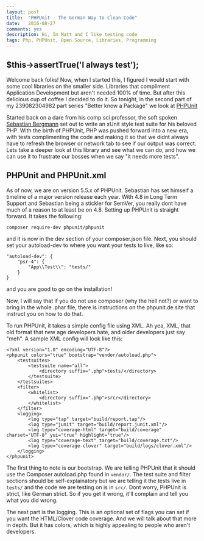 ```yaml
---
layout: post
title:  "PHPUnit - The German Way to Clean Code"
date:   2016-08-27
comments: yes
description: Hi, Im Matt and I like testing code
tags: Php, PHPUnit, Open Source, Libraries, Programming
---
```


## $this->assertTrue('I always test');

Welcome back folks! Now, when I started this, I figured I would start with some cool libraries on the smaller side. Libraries that compliment Application Development but aren't needed 100% of time. But after this delicious cup of coffee I decided to do it. So tonight, in the second part of my 239082304982 part series "Better know a Package" we look at [PHPUnit](https://phpunit.de)

Started back on a dare from his comp sci professor, the soft spoken [Sebastian Bergmann](https://twitter.com/s_bergmann) set out to write an xUnit style test suite for his beloved PHP. With the birth of PHPUnit, PHP was pushed forward into a new era, with tests complimenting the code and making it so that we didnt always have to refresh the browser or network tab to see if our output was correct. Lets take a deeper look at this library and see what we can do, and how we can use it to frustrate our bosses when we say "it needs more tests".

## PHPUnit and PHPUnit.xml

As of now, we are on version 5.5.x of PHPUnit. Sebastian has set himself a timeline of a major version release each year. With 4.8 in Long Term Support and Sebastian being a stickler for SemVer, you really dont have much of a reason to at least be on 4.8. Setting up PHPUnit is straight forward. It takes the following:
```
composer require-dev phpunit/phpunit
```

and it is now in the dev section of your composer.json file. Next, you should set your autoload-dev to where you want your tests to live, like so:

```
"autoload-dev": {
    "psr-4": {
        "App\\Test\\": "tests/"
    }
}
```
and you are good to go on the installation!

Now, I will say that if you do not use composer (why the hell not?) or want to bring in the whole .phar file, there is instructions on the phpunit.de site that instruct you on how to do that.

To run PHPUnit, it takes a simple config file using XML. Ah yea, XML, that old format that new age developers hate, and older developers just say "meh". A sample XML config will look like this:

```
<?xml version="1.0" encoding="UTF-8"?>
<phpunit colors="true" bootstrap="vendor/autoload.php">
    <testsuites>
        <testsuite name="all">
            <directory suffix=".php">tests/</directory>
        </testsuite>
    </testsuites>
    <filter>
        <whitelist>
            <directory suffix=".php">src/</directory>
        </whitelist>
    </filter>
    <logging>
        <log type="tap" target="build/report.tap"/>
        <log type="junit" target="build/report.junit.xml"/>
        <log type="coverage-html" target="build/coverage" charset="UTF-8" yui="true" highlight="true"/>
        <log type="coverage-text" target="build/coverage.txt"/>
        <log type="coverage-clover" target="build/logs/clover.xml"/>
    </logging>
</phpunit>
```

The first thing to note is our bootstrap. We are telling PHPUnit that it should use the Composer autoload.php found in ```vendor/```. The test suite and filter sections should be self-explainatory but we are telling it the tests live in ```tests/``` and the code we are testing on is in ```src/```. Dont worry, PHPUnit is strict, like German strict. So if you get it wrong, it'll complain and tell you what you did wrong. 

The next part is the logging. This is an optional set of flags you can set if you want the HTML/Clover code coverage. And we will talk about that more in depth. But it has colors, which is highly appealing to people who aren't developers.

